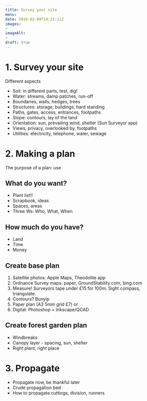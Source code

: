 ```yaml
---
title: Survey your site
menu: 
date: 2018-02-09T19:21:11Z
images: 
- 
imageAlt: 
- 
draft: true
---
```


# 1. Survey your site

Different aspects

* Soil: in different parts, test, dig!
* Water: streams, damp patches, run-off
* Boundaries, walls, hedges, trees
* Structures: storage, buildings, hard standing
* Paths, gates, access, entrances, footpaths
* Slope: contours, lay of the land
* Orientation: sun, prevailing wind, shelter (Sun Surveyor app)
* Views, privacy, overlooked by, footpaths
* Utilities: electricity, telephone, water, sewage

# 2. Making a plan

The purpose of a plan: use 

## What do you want?

* Plant list!!
* Scrapbook, ideas
* Spaces, areas
* Three Ws: Who, What, When

## How much do you have?

* Land
* Time
* Money

## Create base plan

1. Satellite photos: Apple Maps, Theodolite app
2. Ordnance Survey maps: paper, GroundStability.com, bing.com
3. Measure! Surveyors tape under £15 for 100m. Sight compass, triangulate.
4. Contours? Bunyip
5. Paper plan (A3 5mm grid £7) or
6. Digital: Photoshop + Inkscape/QCAD

## Create forest garden plan

* Windbreaks
* Canopy layer - spacing, sun, shelter
* Right plant, right place


# 3. Propagate

* Propagate now, be thankful later
* Crude propagation bed
* How to propagate cuttings, division, runners
